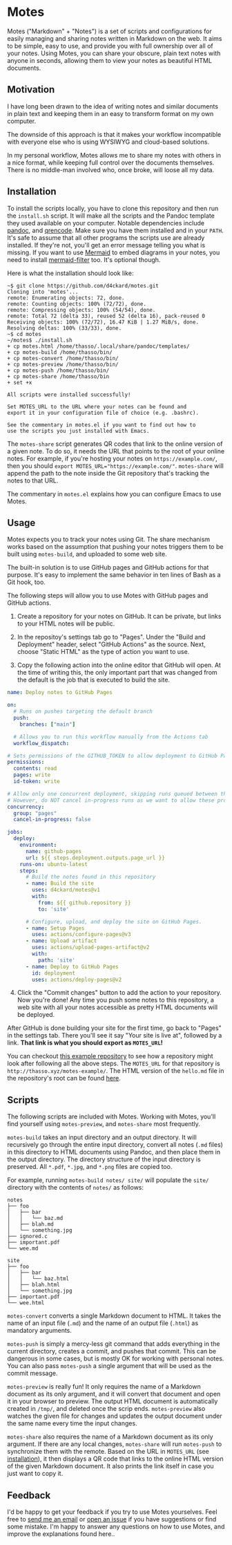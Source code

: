 # Motes

Motes ("Markdown" + "Notes") is a set of scripts and configurations for easily managing and sharing notes written in Markdown on the web. It aims to be simple, easy to use, and provide you with full ownership over all of your notes. Using Motes, you can share your obscure, plain text notes with anyone in seconds, allowing them to view your notes as beautiful HTML documents.

## Motivation

I have long been drawn to the idea of writing notes and similar documents in plain text and keeping them in an easy to transform format on my own computer.

The downside of this approach is that it makes your workflow incompatible with everyone else who is using WYSIWYG and cloud-based solutions.

In my personal workflow, Motes allows me to share my notes with others in a nice format, while keeping full control over the documents themselves. There is no middle-man involved who, once broke, will loose all my data.

## Installation

To install the scripts locally, you have to clone this repository and then run the `install.sh` script. It will make all the scripts and the Pandoc template they used available on your computer. Notable dependencies include [pandoc](https://pandoc.org/installing.html), and [qrencode](https://fukuchi.org/works/qrencode/). Make sure you have them installed and in your `PATH`. It's safe to assume that all other programs the scripts use are already installed. If they're not, you'll get an error message telling you what is missing. If you want to use [Mermaid](http://mermaid.js.org/) to embed diagrams in your notes, you need to install [mermaid-filter](https://github.com/raghur/mermaid-filter) too. It's optional though.

Here is what the installation should look like:

``` shellsession
~$ git clone https://github.com/d4ckard/motes.git
Cloning into 'motes'...
remote: Enumerating objects: 72, done.
remote: Counting objects: 100% (72/72), done.
remote: Compressing objects: 100% (54/54), done.
remote: Total 72 (delta 33), reused 52 (delta 16), pack-reused 0
Receiving objects: 100% (72/72), 16.47 KiB | 1.27 MiB/s, done.
Resolving deltas: 100% (33/33), done.
~$ cd motes
~/motes$ ./install.sh
+ cp motes.html /home/thasso/.local/share/pandoc/templates/
+ cp motes-build /home/thasso/bin/
+ cp motes-convert /home/thasso/bin/
+ cp motes-preview /home/thasso/bin/
+ cp motes-push /home/thasso/bin/
+ cp motes-share /home/thasso/bin
+ set +x

All scripts were installed successfully!

Set MOTES_URL to the URL where your notes can be found and
export it in your configuration file of choice (e.g. .bashrc).

See the commentary in motes.el if you want to find out how to
use the scripts you just installed with Emacs.
```

The `motes-share` script generates QR codes that link to the online version of a given note. To do so, it needs the URL that points to the root of your online notes. For example, if you're hosting your notes on `https://example.com/`, then you should `export MOTES_URL="https://example.com/"`. `motes-share` will append the path to the note inside the Git repository that's tracking the notes to that URL.

The commentary in `motes.el` explains how you can configure Emacs to use Motes.

## Usage

Motes expects you to track your notes using Git. The share mechanism works based on the assumption that pushing your notes triggers them to be built using `motes-build`, and uploaded to some web site.

The built-in solution is to use GitHub pages and GitHub actions for that purpose. It's easy to implement the same behavior in ten lines of Bash as a Git hook, too.

The following steps will allow you to use Motes with GitHub pages and GitHub actions.

1. Create a repository for your notes on GitHub. It can be private, but links to your HTML notes will be public.

2. In the repositoy's settings tab go to "Pages". Under the "Build and Deployment" header, select "GitHub Actions" as the source. Next, choose "Static HTML" as the type of action you want to use.

3. Copy the following action into the online editor that GitHub will open. At the time of writing this, the only important part that was changed from the default is the job that is executed to build the site.

``` yaml
name: Deploy notes to GitHub Pages

on:
  # Runs on pushes targeting the default branch
  push:
    branches: ["main"]

  # Allows you to run this workflow manually from the Actions tab
  workflow_dispatch:

# Sets permissions of the GITHUB_TOKEN to allow deployment to GitHub Pages
permissions:
  contents: read
  pages: write
  id-token: write

# Allow only one concurrent deployment, skipping runs queued between the run in-progress and latest queued.
# However, do NOT cancel in-progress runs as we want to allow these production deployments to complete.
concurrency:
  group: "pages"
  cancel-in-progress: false

jobs:
  deploy:
    environment:
      name: github-pages
      url: ${{ steps.deployment.outputs.page_url }}
    runs-on: ubuntu-latest
    steps:
      # Build the notes found in this repository
      - name: Build the site
        uses: d4ckard/motes@v1
        with:
          from: ${{ github.repository }}
          to: 'site'

      # Configure, upload, and deploy the site on GitHub Pages.
      - name: Setup Pages
        uses: actions/configure-pages@v3
      - name: Upload artifact
        uses: actions/upload-pages-artifact@v2
        with:
          path: 'site'
      - name: Deploy to GitHub Pages
        id: deployment
        uses: actions/deploy-pages@v2
```

4. Click the "Commit changes" button to add the action to your repository. Now you're done! Any time you push some notes to this repository, a web site with all your notes accessible as pretty HTML documents will be deployed.

After GitHub is done building your site for the first time, go back to "Pages" in the settings tab. There you'll see it say "Your site is live at", followed by a link. **That link is what you should export as `MOTES_URL`!**

You can checkout [this example repository](https://github.com/d4ckard/motes-example) to see how a repository might look after following all the above steps. The `MOTES_URL` for that repository is `http://thasso.xyz/motes-example/`. The HTML version of the `hello.md` file in the repository's root can be found [here](http://thasso.xyz/motes-example/hello.html).

## Scripts

The following scripts are included with Motes. Working with Motes, you'll find yourself using `motes-preview`, and `motes-share` most frequently.

`motes-build` takes an input directory and an output directory. It will recursively go through the entire input directory, convert all notes (`.md` files) in this directory to HTML documents using Pandoc, and then place them in the output directory. The directory structure of the input directory is preserved. All `*.pdf`, `*.jpg`, and `*.png` files are copied too.

For example, running `motes-build notes/ site/` will populate the `site/` directory with the contents of `notes/` as follows:

```
notes
├── foo
│   ├── bar
│   │   └── baz.md
│   ├── blah.md
│   └── something.jpg
├── ignored.c
├── important.pdf
└── wee.md
```

```
site
├── foo
│   ├── bar
│   │   └── baz.html
│   ├── blah.html
│   └── something.jpg
├── important.pdf
└── wee.html
```

`motes-convert` converts a single Markdown document to HTML. It takes the name of an input file (`.md`) and the name of an output file (`.html`) as mandatory arguments.

`motes-push` is simply a mercy-less git command that adds everything in the current directory, creates a commit, and pushes that commit. This can be dangerous in some cases, but is mostly OK for working with personal notes. You can also pass `motes-push` a single argument that will be used as the commit message.

`motes-preview` is really fun! It only requires the name of a Markdown document as its only argument, and it will convert that document and open it in your browser to preview. The output HTML document is automatically created in `/tmp/`, and deleted once the scrip ends. `motes-preview` also watches the given file for changes and updates the output document under the same name every time the input changes.

`motes-share` also requires the name of a Markdown document as its only argument. If there are any local changes, `motes-share` will run `motes-push` to synchronize them with the remote. Based on the URL in `MOTES_URL` (see [installation](#installation)), it then displays a QR code that links to the online HTML version of the given Markdown document. It also prints the link itself in case you just want to copy it.

## Feedback

I'd be happy to get your feedback if you try to use Motes yourselves. Feel free to [send me an email](mailto:d4kd@proton.me) or [open an issue](https://github.com/d4ckard/motes/issues) if you have suggestions or find some mistake. I'm happy to answer any questions on how to use Motes, and improve the explanations found here..
